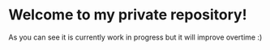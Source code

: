 # Welcome to my private repository! 

As you can see it is currently work in progress but it will improve overtime :)  
